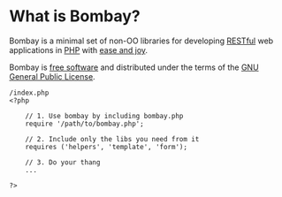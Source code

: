 # What is Bombay?

Bombay is a minimal set of non-OO libraries for developing [RESTful][1] web applications in [PHP][2] with [ease and joy][3].

Bombay is [free software][4] and distributed under the terms of the [GNU General Public License][5].

	/index.php
	<?php

		// 1. Use bombay by including bombay.php
		require '/path/to/bombay.php';

		// 2. Include only the libs you need from it
		requires ('helpers', 'template', 'form');

		// 3. Do your thang
		...

	?>


[1]: http://www.ics.uci.edu/~fielding/pubs/dissertation/rest_arch_style.htm
[2]: http://php.net/
[3]: http://www.exampler.com/ease-and-joy.html
[4]: http://www.gnu.org/philosophy/free-sw.html
[5]: http://www.gnu.org/licenses/gpl.html
